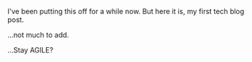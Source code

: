 I've been putting this off for a while now. But here it is, my first tech blog post.

...not much to add.

...Stay AGILE?
